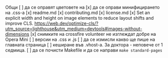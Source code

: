 Общи
[ ] да се оправят цветовете на <a>
[x] да се оправи минифицирането на .css-a
[x] readme.md
[x] contributing.md
[x] license.md
[x] Set an explicit width and height on image elements to reduce layout shifts and improve CLS. https://web.dev/optimize-cls/?utm_source=lighthouse&utm_medium=devtools#images-without-dimensions
[x] снимките на crossfire volunteer не изглеждат добре на Opera Mini
[ ] версии на .css и .js
[ ] да се измисли какво ще пише на главната страница
[ ] кеширане във .vhost-a. За доктора - неповече от 1 седмица.
[ ] да се почисти Makefile и да се направи `make standard-pages`
